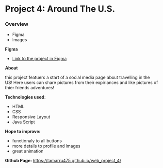 # Project 4: Around The U.S.

### Overview

- Figma
- Images

**Figma**

- [Link to the project in Figma](https://www.figma.com/file/SurN1jaeEQIhuZEDMhmWWf/Sprint-4-Around-The-U.S.-desktop-mobile?node-id=0%3A1)

**About**

this project featuers a start of a social media page about travelling in the US!
Here users can share pictures from their expiriances and like pictures of thier friends adventures!

**Technologies used:**

- HTML
- CSS
- Responsive Layout
- Java Script

**Hope to improve:**

- functionaly to all buttons
- more details to profile and images
- great animation

**Github Page:**
https://tamarru475.github.io/web_project_4/
